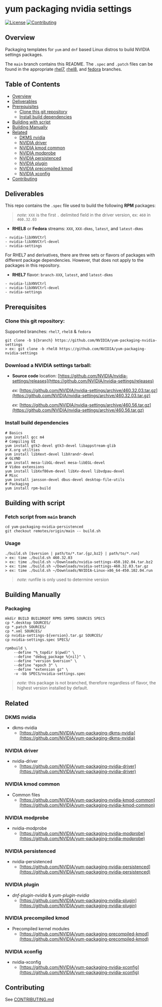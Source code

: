 # yum packaging nvidia settings

[![License](https://img.shields.io/badge/License-Apache%202.0-blue.svg)](https://opensource.org/licenses/Apache-2.0)
[![Contributing](https://img.shields.io/badge/Contributing-Developer%20Certificate%20of%20Origin-violet)](https://developercertificate.org)

## Overview

Packaging templates for `yum` and `dnf` based Linux distros to build NVIDIA settings packages.

The `main` branch contains this README. The `.spec` and `.patch` files can be found in the appropriate [rhel7](../../tree/rhel7), [rhel8](../../tree/rhel8), and [fedora](../../tree/fedora) branches.

## Table of Contents

- [Overview](#Overview)
- [Deliverables](#Deliverables)
- [Prerequisites](#Prerequisites)
  * [Clone this git repository](#Clone-this-git-repository)
  * [Install build dependencies](#Install-build-dependencies)
- [Building with script](#Building-with-script)
- [Building Manually](#Building-Manually)
- [Related](#Related)
  * [DKMS nvidia](#DKMS-nvidia)
  * [NVIDIA driver](#NVIDIA-driver)
  * [NVIDIA kmod common](#NVIDIA-kmod-common)
  * [NVIDIA modprobe](#NVIDIA-modprobe)
  * [NVIDIA persistenced](#NVIDIA-persistenced)
  * [NVIDIA plugin](#NVIDIA-plugin)
  * [NVIDIA precompiled kmod](#NVIDIA-precompiled-kmod)
  * [NVIDIA xconfig](#NVIDIA-xconfig)
- [Contributing](#Contributing)


## Deliverables

This repo contains the `.spec` file used to build the following **RPM** packages:


> _note:_ `XXX` is the first `.` delimited field in the driver version, ex: `460` in `460.32.03`

* **RHEL8** or **Fedora** streams: `XXX`, `XXX-dkms`, `latest`, and `latest-dkms`
 ```shell
 - nvidia-libXNVCtrl
 - nvidia-libXNVCtrl-devel
 - nvidia-settings
 ```


For RHEL7 and derivatives, there are three sets or flavors of packages with different package dependencies. However, that does not apply to the packages in this repository.

* **RHEL7** flavor: `branch-XXX`, `latest`, and `latest-dkms`
 ```shell
 - nvidia-libXNVCtrl
 - nvidia-libXNVCtrl-devel
 - nvidia-settings
 ```


## Prerequisites

### Clone this git repository:

Supported branches: `rhel7`, `rhel8` & `fedora`

```shell
git clone -b ${branch} https://github.com/NVIDIA/yum-packaging-nvidia-settings
> ex: git clone -b rhel8 https://github.com/NVIDIA/yum-packaging-nvidia-settings
```

### Download a NVIDIA settings tarball:

* **Source code** location: [https://github.com/NVIDIA/nvidia-settings/releases](https://github.com/NVIDIA/nvidia-settings/releases)

  *ex:* [https://github.com/NVIDIA/nvidia-settings/archive/460.32.03.tar.gz](https://github.com/NVIDIA/nvidia-settings/archive/460.32.03.tar.gz)

  *ex:* [https://github.com/NVIDIA/nvidia-settings/archive/460.56.tar.gz](https://github.com/NVIDIA/nvidia-settings/archive/460.56.tar.gz)

### Install build dependencies

```shell
# Basics
yum install gcc m4
# Compiling UI
yum install gtk2-devel gtk3-devel libappstream-glib
# X.org utilties
yum install libXext-devel libXrandr-devel
# GLVND
yum install mesa-libGL-devel mesa-libEGL-devel
# Video extensions
yum install libXxf86vm-devel libXv-devel libvdpau-devel
# Misc
yum install jansson-devel dbus-devel desktop-file-utils
# Packaging
yum install rpm-build
```

## Building with script

### Fetch script from `main` branch

```shell
cd yum-packaging-nvidia-persistenced
git checkout remotes/origin/main -- build.sh
```

### Usage

```shell
./build.sh [$version | path/to/*.tar.{gz,bz2} | path/to/*.run]
> ex: time ./build.sh 460.32.03
> ex: time ./build.sh ~/Downloads/nvidia-settings-450.102.04.tar.bz2
> ex: time ./build.sh ~/Downloads/nvidia-settings-460.32.03.tar.gz
> ex: time ./build.sh ~/Downloads/NVIDIA-Linux-x86_64-450.102.04.run
```
> _note:_ runfile is only used to determine version


## Building Manually

### Packaging

```shell
mkdir BUILD BUILDROOT RPMS SRPMS SOURCES SPECS
cp *.desktop SOURCES/
cp *.patch SOURCES/
cp *.xml SOURCES/
cp nvidia-settings-${version}.tar.gz SOURCES/
cp nvidia-settings.spec SPECS/

rpmbuild \
    --define "%_topdir $(pwd)" \
    --define "debug_package %{nil}" \
    --define "version $version" \
    --define "epoch 3" \
    --define "extension gz" \
    -v -bb SPECS/nvidia-settings.spec
```
> _note:_ this package is not branched, therefore regardless of flavor, the highest version installed by default.

## Related

### DKMS nvidia

- dkms-nvidia
  * [https://github.com/NVIDIA/yum-packaging-dkms-nvidia](https://github.com/NVIDIA/yum-packaging-dkms-nvidia)

### NVIDIA driver

- nvidia-driver
  * [https://github.com/NVIDIA/yum-packaging-nvidia-driver](https://github.com/NVIDIA/yum-packaging-nvidia-driver)

### NVIDIA kmod common

- Common files
  * [https://github.com/NVIDIA/yum-packaging-nvidia-kmod-common](https://github.com/NVIDIA/yum-packaging-nvidia-kmod-common)

### NVIDIA modprobe

- nvidia-modprobe
  * [https://github.com/NVIDIA/yum-packaging-nvidia-modprobe](https://github.com/NVIDIA/yum-packaging-nvidia-modprobe)

### NVIDIA persistenced

- nvidia-persistenced
  * [https://github.com/NVIDIA/yum-packaging-nvidia-persistenced](https://github.com/NVIDIA/yum-packaging-nvidia-persistenced)

### NVIDIA plugin

- _dnf-plugin-nvidia_ & _yum-plugin-nvidia_
  * [https://github.com/NVIDIA/yum-packaging-nvidia-plugin](https://github.com/NVIDIA/yum-packaging-nvidia-plugin)

### NVIDIA precompiled kmod

- Precompiled kernel modules
  * [https://github.com/NVIDIA/yum-packaging-precompiled-kmod](https://github.com/NVIDIA/yum-packaging-precompiled-kmod)

### NVIDIA xconfig

- nvidia-xconfig
  * [https://github.com/NVIDIA/yum-packaging-nvidia-xconfig](https://github.com/NVIDIA/yum-packaging-nvidia-xconfig)


## Contributing

See [CONTRIBUTING.md](CONTRIBUTING.md)
